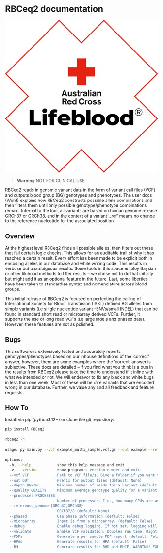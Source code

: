 # RBCeq2 documentation

![Alt Text](images/Lifeblood-R_Primary_Keyline_RGB.jpg)

> **Warning**
> NOT FOR CLINICAL USE

RBCeq2 reads in genomic variant data in the form of variant call files (VCF) and outputs blood group (BG) genotypes and phenotypes. The user docs (Word) explains how RBCeq2 constructs possible allele combinations and then filters them until only possible genotype/phenotype combinations remain. Internal to the tool, all variants are based on human genome release GRCh37 or GRCh38, and in the context of a variant ‘_ref’ means no change to the reference nucleotide for the associated position.

## Overview

At the highest level RBCeq2 finds all possible alleles, then filters out those that fail certain logic checks. This allows for an auditable trail of why it has reached a certain result. Every effort has been made to be explicit both in encoding alleles in our database and while writing code. This results in verbose but unambiguous results. Some tools in this space employ Baysian or other likihood methods to filter results – we chose not to do that initially but might add it as an optional feature in the future. Last, some liberties have been taken to standardise syntax and nomenclature across blood groups.

This initial release of RBCeq2 is focused on perfecting the calling of International Society for Blood Transfusion (ISBT) defined BG alleles from simple variants (i.e single nucleotide variant -SNVs/small INDEL) that can be found in standard short read or microarray derived VCFs. Further, it supports the use of long read VCFs (i.e large indels and phased data). However, these features are not as polished.

## Bugs

This software is extensively tested and accurately reports genotypes/phenotypes based on our inhouse definitions of the ‘correct’ answer, however, there are some examples where the ‘correct’ answer is subjective. These docs are detailed – if you find what you think is a bug in the results from RBCeq2 please take the time to understand if it inline with what we intended or not. We will endeavor to fix any black and white bugs in less than one week. Most of these will be rare variants that are encoded wrong in our database. Further, we value any and all feedback and feature requests.

## How To

Install via pip (python3.12+) or clone the git repository:

```bash
pip install RBCeq2

rbceq2 -h

usage: py main.py --vcf example_multi_sample.vcf.gz --out example --reference_genome GRCh37

options:
  -h, --help            show this help message and exit
  -v, --version         Show program's version number and exit.
  --vcf VCF             Path to VCF file/s. Give a folder if you want to pass multiple separate files (file names must end in .vcf or .vcf.gz), or alternatively give a file if using a multi-sample VCF. (default: None)
  --out OUT             Prefix for output files (default: None)
  --depth DEPTH         Minimum number of reads for a variant (default: 10)
  --quality QUALITY     Minimum average genotype quality for a variant (default: 10)
  --processes PROCESSES
                        Number of processes. I.e., how many CPUs are available? ~1GB RAM required per process (default: 1)
  --reference_genome {GRCh37,GRCh38}
                        GRCh37/8 (default: None)
  --phased              Use phase information (default: False)
  --microarray          Input is from a microarray. (default: False)
  --debug               Enable debug logging. If not set, logging will be at info level. (default: False)
  --validate            Enable VCF validation. Doubles run time. Might help you identify input issues (default: False)
  --PDFs                Generate a per sample PDF report (default: False)
  --HPAs                Generate results for HPA (default: False)
  --RH                  Generate results for RHD and RHCE. WARNING! EXPERIMENTAL! Based on SNV and small indel
